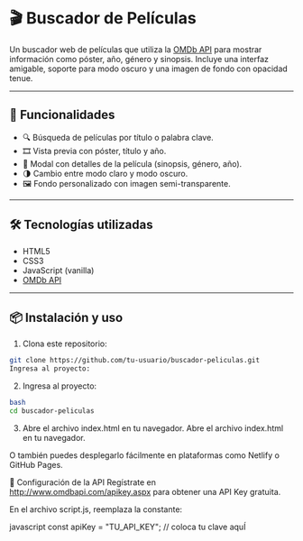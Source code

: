 # 🎬 Buscador de Películas

Un buscador web de películas que utiliza la [OMDb API](http://www.omdbapi.com/) para mostrar información como póster, año, género y sinopsis. Incluye una interfaz amigable, soporte para modo oscuro y una imagen de fondo con opacidad tenue.

---

## 🚀 Funcionalidades

- 🔍 Búsqueda de películas por título o palabra clave.
- 🎞️ Vista previa con póster, título y año.
- 📖 Modal con detalles de la película (sinopsis, género, año).
- 🌗 Cambio entre modo claro y modo oscuro.
- 🖼️ Fondo personalizado con imagen semi-transparente.

---

## 🛠️ Tecnologías utilizadas

- HTML5
- CSS3
- JavaScript (vanilla)
- [OMDb API](http://www.omdbapi.com/)

---


## 📦 Instalación y uso

1. Clona este repositorio:

```bash
git clone https://github.com/tu-usuario/buscador-peliculas.git
Ingresa al proyecto:
```
2. Ingresa al proyecto:
```bash
bash
cd buscador-peliculas
```
3. Abre el archivo index.html en tu navegador.
Abre el archivo index.html en tu navegador.

O también puedes desplegarlo fácilmente en plataformas como Netlify o GitHub Pages.

🔑 Configuración de la API
Regístrate en http://www.omdbapi.com/apikey.aspx para obtener una API Key gratuita.

En el archivo script.js, reemplaza la constante:

javascript
const apiKey = "TU_API_KEY"; // coloca tu clave aquÍ
